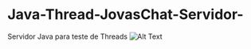 # Java-Thread-JovasChat-Servidor-

Servidor Java para teste de Threads
![Alt Text](https://github.com/{user}/{repo}/servidor_java.PNG)
